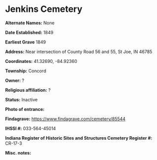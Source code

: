 # Jenkins Cemetery

**Alternate Names:** None

**Date Established:** 1849

**Earliest Grave** 1849

**Address:** Near intersection of County Road 56 and 55, St Joe, IN 46785

**Coordinates:** 41.32690, -84.92360

**Township:** Concord

**Owner:** ?

**Religious affiliation:** ?

**Status:** Inactive

**Photo of entrance:**

**Findagrave:** https://www.findagrave.com/cemetery/85544 

**IHSSI #:** 033-564-45014

**Indiana Register of Historic Sites and Structures Cemetery Register #:** CR-17-3

**Misc. notes:**
